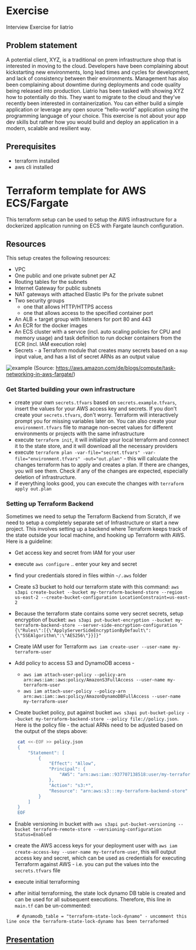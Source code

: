 # Exercise

Interview Exercise for liatrio

## Problem statement

A potential client, XYZ, is a traditional on prem infrastructure shop that is interested in moving to the cloud. Developers have been complaining about kickstarting new environments, long lead times and cycles for development, and lack of consistency between their environments. Management has also been complaining about downtime during deployments and code quality being released into production. Liatrio has been tasked with showing XYZ how to potentially do this. They want to migrate to the cloud and they’ve recently been interested in containerization. You can either build a simple application or leverage any open source “hello-world” application using the programming language of your choice. This exercise is not about your app dev skills but rather how you would build and deploy an application in a modern, scalable and resilient way.

## Prerequisites

- terraform installed
- aws cli installed

# Terraform template for AWS ECS/Fargate

This terraform setup can be used to setup the AWS infrastructure
for a dockerized application running on ECS with Fargate launch
configuration.

## Resources

This setup creates the following resources:

- VPC
- One public and one private subnet per AZ
- Routing tables for the subnets
- Internet Gateway for public subnets
- NAT gateways with attached Elastic IPs for the private subnet
- Two security groups
  - one that allows HTTP/HTTPS access
  - one that allows access to the specified container port
- An ALB + target group with listeners for port 80 and 443
- An ECR for the docker images
- An ECS cluster with a service (incl. auto scaling policies for CPU and memory usage)
  and task definition to run docker containers from the ECR (incl. IAM execution role)
- Secrets - a Terraform module that creates many secrets based on a `map` input value, and has a list of secret ARNs as an output value

![example](https://d2908q01vomqb2.cloudfront.net/1b6453892473a467d07372d45eb05abc2031647a/2018/01/26/Slide5.png "Infrastructure illustration")
(Source: https://aws.amazon.com/de/blogs/compute/task-networking-in-aws-fargate/)

### Get Started building your own infrastructure

- create your own `secrets.tfvars` based on `secrets.example.tfvars`, insert the values for your AWS access key and secrets. If you don't create your `secrets.tfvars`, don't worry. Terraform will interactively prompt you for missing variables later on. You can also create your `environment.tfvars` file to manage non-secret values for different environments or projects with the same infrastructure
- execute `terraform init`, it will initialize your local terraform and connect it to the state store, and it will download all the necessary providers
- execute `terraform plan -var-file="secret.tfvars" -var-file="environment.tfvars" -out="out.plan"` - this will calculate the changes terraform has to apply and creates a plan. If there are changes, you will see them. Check if any of the changes are expected, especially deletion of infrastructure.
- if everything looks good, you can execute the changes with `terraform apply out.plan`

### Setting up Terraform Backend

Sometimes we need to setup the Terraform Backend from Scratch, if we need to setup a completely separate set of Infrastructure or start a new project. This involves setting up a backend where Terraform keeps track of the state outside your local machine, and hooking up Terraform with AWS.
Here is a guideline:

- Get access key and secret from IAM for your user
- execute `aws configure` .. enter your key and secret
- find your credentials stored in files within `~/.aws` folder
- Create s3 bucket to hold our terraform state with this command: `aws s3api create-bucket --bucket my-terraform-backend-store --region us-east-2 --create-bucket-configuration LocationConstraint=us-east-2`
- Because the terraform state contains some very secret secrets, setup encryption of bucket: `aws s3api put-bucket-encryption --bucket my-terraform-backend-store --server-side-encryption-configuration "{\"Rules\":[{\"ApplyServerSideEncryptionByDefault\":{\"SSEAlgorithm\":\"AES256\"}}]}"`
- Create IAM user for Terraform `aws iam create-user --user-name my-terraform-user`
- Add policy to access S3 and DynamoDB access -
  - `aws iam attach-user-policy --policy-arn arn:aws:iam::aws:policy/AmazonS3FullAccess --user-name my-terraform-user`
  - `aws iam attach-user-policy --policy-arn arn:aws:iam::aws:policy/AmazonDynamoDBFullAccess --user-name my-terraform-user`
- Create bucket policy, put against bucket `aws s3api put-bucket-policy --bucket my-terraform-backend-store --policy file://policy.json`. Here is the policy file - the actual ARNs need to be adjusted based on the output of the steps above:

   ```sh
    cat <<-EOF >> policy.json
    {
        "Statement": [
            {
                "Effect": "Allow",
                "Principal": {
                    "AWS": "arn:aws:iam::937707138518:user/my-terraform-user"
                },
                "Action": "s3:*",
                "Resource": "arn:aws:s3:::my-terraform-backend-store"
            }
        ]
    }
    EOF
   ```

- Enable versioning in bucket with `aws s3api put-bucket-versioning --bucket terraform-remote-store --versioning-configuration Status=Enabled`
- create the AWS access keys for your deployment user with `aws iam create-access-key --user-name my-terraform-user`, this will output access key and secret, which can be used as credentials for executing Terraform against AWS - i.e. you can put the values into the `secrets.tfvars` file
- execute initial terraforming
- after initial terraforming, the state lock dynamo DB table is created and can be used for all subsequent executions. Therefore, this line in `main.tf` can be un-commented:

```hcl
    # dynamodb_table = "terraform-state-lock-dynamo" - uncomment this line once the terraform-state-lock-dynamo has been terraformed
```

## [Presentation](https://gregoryfosterliatrio.github.io/exercise)